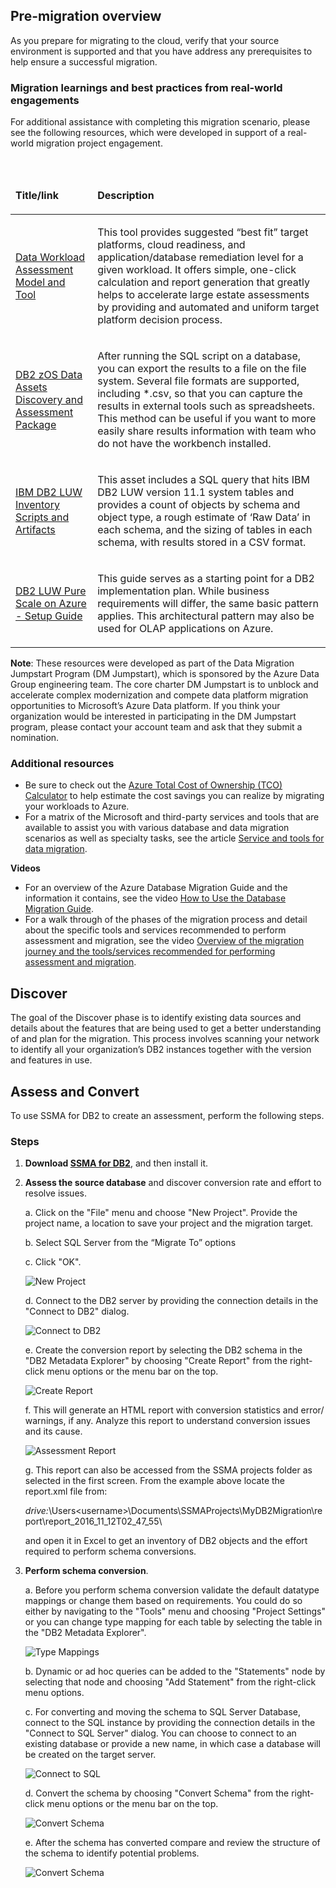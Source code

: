## Pre-migration overview

As you prepare for migrating to the cloud, verify that your source environment is supported and that you have address any prerequisites to help ensure a successful migration.

### Migration learnings and best practices from real-world engagements

For additional assistance with completing this migration scenario, please see the following resources, which were developed in support of a real-world migration project engagement.

<br>
<table width="100%">
<thead>
<tr>
<td width="18%">
<p><strong>Title/link</strong></p>
</td>
<td width="59%">
<p><strong>Description</strong></p>
</td>
</tr>
</thead>
<tbody>
<tr>
<td width="18%">
<p><a href="https://github.com/Microsoft/DataMigrationTeam/tree/master/Data%20Workload%20Assessment%20Model%20and%20Tool">Data Workload Assessment Model and Tool</a></p>
</td>
<td width="59%">
<p>This tool provides suggested &ldquo;best fit&rdquo; target platforms, cloud readiness, and application/database remediation level for a given workload. It offers simple, one-click calculation and report generation that greatly helps to accelerate large estate assessments by providing and automated and uniform target platform decision process.</p>
</td>
</tr>
<tr>
<td width="18%">
<p><a href="https://github.com/Microsoft/DataMigrationTeam/tree/master/DB2%20zOS%20Data%20Assets%20Discovery%20and%20Assessment%20Package">DB2 zOS Data Assets Discovery and Assessment Package</a></p>
</td>
<td width="59%">
<p>After running the SQL script on a database, you can export the results to a file on the file system. Several file formats are supported, including *.csv, so that you can capture the results in external tools such as spreadsheets. This method can be useful if you want to more easily share results information with team who do not have the workbench installed.</p>
</td>
</tr>
<tr>
<td width="18%">
<p><a href="https://github.com/Microsoft/DataMigrationTeam/tree/master/IBM%20DB2%20LUW%20Inventory%20Scripts%20and%20Artifacts">IBM DB2 LUW Inventory Scripts and Artifacts</a></p>
</td>
<td width="59%">
<p>This asset includes a SQL query that hits IBM DB2 LUW version 11.1 system tables and provides a count of objects by schema and object type, a rough estimate of &lsquo;Raw Data&rsquo; in each schema, and the sizing of tables in each schema, with results stored in a CSV format.</p>
</td>
</tr>
<tr>
<td width="18%">
<p><a href="https://aka.ms/dmj-wp-db2-purescale">DB2 LUW Pure Scale on Azure - Setup Guide</a></p>
</td>
<td width="59%">
<p>This guide serves as a starting point for a DB2 implementation plan. While business requirements will differ, the same basic pattern applies. This architectural pattern may also be used for OLAP applications on Azure.</p>
</td>
</tr>
</tbody>
</table>

**Note**: These resources were developed as part of the Data Migration Jumpstart Program (DM Jumpstart), which is sponsored by the Azure Data Group engineering team. The core charter DM Jumpstart is to unblock and accelerate complex modernization and compete data platform migration opportunities to Microsoft’s Azure Data platform. If you think your organization would be interested in participating in the DM Jumpstart program, please contact your account team and ask that they submit a nomination.

### Additional resources

- Be sure to check out the [Azure Total Cost of Ownership (TCO) Calculator](https://aka.ms/azure-tco) to help estimate the cost savings you can realize by migrating your workloads to Azure.
- For a matrix of the Microsoft and third-party services and tools that are available to assist you with various database and data migration scenarios as well as specialty tasks, see the article [Service and tools for data migration](https://docs.microsoft.com/azure/dms/dms-tools-matrix).

**Videos**

- For an overview of the Azure Database Migration Guide and the information it contains, see the video [How to Use the Database Migration Guide](https://azure.microsoft.com/resources/videos/how-to-use-the-azure-database-migration-guide/).
- For a walk through of the phases of the migration process and detail about the specific tools and services recommended to perform assessment and migration, see the video [Overview of the migration journey and the tools/services recommended for performing assessment and migration](https://azure.microsoft.com/resources/videos/overview-of-migration-and-recommended-tools-services/).

## Discover

The goal of the Discover phase is to identify existing data sources and details about the features that are being used to get a better understanding of and plan for the migration. This process involves scanning your network to identify all your organization’s DB2 instances together with the version and features in use.

## Assess and Convert

To use SSMA for DB2 to create an assessment, perform the following steps.

### Steps

1. **Download [SSMA for DB2]( https://www.microsoft.com/en-us/download/details.aspx?id=54254)**, and then install it.

2. **Assess the source database** and discover conversion rate and effort to resolve issues.

   a.	Click on the "File" menu and choose "New Project". Provide the project name, a location to save your project and the migration target.

   b.   Select SQL Server from the “Migrate To” options
    
   c. Click "OK".

   ![New Project](https://mpbdevcontent.azureedge.net/Images/scenario-assets/ssmadb2newproject.png)

   d. Connect to the DB2 server by providing the connection details in the "Connect to DB2" dialog.
   
   ![Connect to DB2](https://mpbdevcontent.azureedge.net/Images/scenario-assets/ssmadb2connect.png)
   
   e.	Create the conversion report by selecting the DB2 schema in the "DB2 Metadata Explorer" by choosing "Create Report" from the right-click menu options or the menu bar on the top.
   
   ![Create Report](https://mpbdevcontent.azureedge.net/Images/scenario-assets/createreport.png)
   
   f.	This will generate an HTML report with conversion statistics and error/ warnings, if any. Analyze this report to understand conversion issues and its cause.
   
   ![Assessment Report](https://mpbdevcontent.azureedge.net/Images/scenario-assets/assessmentreport.png)
   
   g.	This report can also be accessed from the SSMA projects folder as selected in the first screen. From the example above locate the report.xml file 
   from: 
   
   *drive:*\Users\<username>\Documents\SSMAProjects\MyDB2Migration\report\report_2016_11_12T02_47_55\
   
   and open it in Excel to get an inventory of DB2 objects and the effort required to perform schema conversions.
   
3. **Perform schema conversion**.

   a. Before you perform schema conversion validate the default datatype mappings or change them based on requirements. You could do so either by navigating to the "Tools" menu and choosing "Project Settings" or you can change type mapping for each table by selecting the table in the "DB2 Metadata Explorer".
   
   ![Type Mappings](https://mpbdevcontent.azureedge.net/Images/scenario-assets/typemappings.png)
   
   b.	Dynamic or ad hoc queries can be added to the "Statements" node by selecting that node and choosing "Add Statement" from the right-click menu options.
   
   c.	For converting and moving the schema to SQL Server Database, connect to the SQL instance by providing the connection details in the "Connect to SQL Server" dialog. You can choose to connect to an existing database or provide a new name, in which case a database will be created on the target server.
   
   ![Connect to SQL](https://mpbdevcontent.azureedge.net/Images/scenario-assets/connecttosql.png)
   
   d.	Convert the schema by choosing "Convert Schema" from the right-click menu options or the menu bar on the top.
   
   ![Convert Schema](https://mpbdevcontent.azureedge.net/Images/scenario-assets/convertschema.png)
   
   e.	After the schema has converted compare and review the structure of the schema to identify potential problems.
   
   ![Convert Schema](https://mpbdevcontent.azureedge.net/Images/scenario-assets/convertschemacomplete.png)
